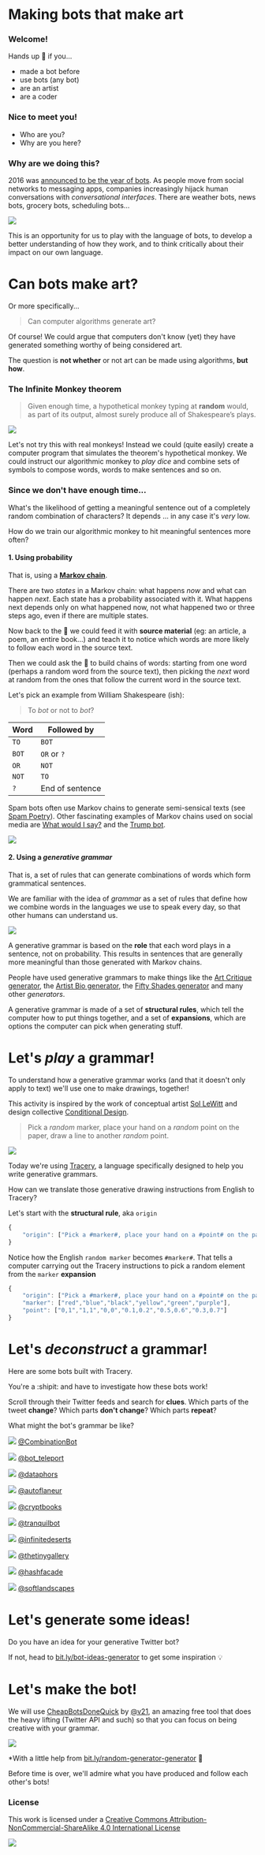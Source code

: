 # Making bots that make art

### Welcome!

Hands up :raising_hand: if you...

* made a bot before
* use bots (any bot)
* are an artist
* are a coder

<!-- an automated customer service telephone system is a bot.. "press 5 if you want to speak to a human" -->  

### Nice to meet you!

* Who are you?
* Why are you here?

### Why are we doing this?

2016 was [announced to be the year of bots](https://www.oreilly.com/ideas/why-2016-is-shaping-up-to-be-the-year-of-the-bot). As people move from social networks to messaging apps, companies increasingly hijack human conversations with *conversational interfaces*. There are weather bots, news bots, grocery bots, scheduling bots…

![](assets/bots-everywhere.jpg)

This is an opportunity for us to play with the language of bots, to develop a better understanding of how they work, and to think critically about their impact on our own language.


# Can bots make art?

Or more specifically...

> Can computer algorithms generate art?

Of course! We could argue that computers don't know (yet) they have generated something worthy of being considered art. 

<!-- Computer programs lack self-awareness (at present), and for the sake of this workshop, they lack what is called *curation coefficient*: they don't know if what they generated is good. --> 

The question is **not whether** or not art can be made using algorithms, **but how**.

### The Infinite Monkey theorem

> Given enough time, a hypothetical monkey typing at **random** would, as part of its output, almost surely produce all of Shakespeare’s plays.

[![](assets/monkeys.jpg)](https://www.youtube.com/watch?v=no_elVGGgW8)

Let's not try this with real monkeys! Instead we could (quite easily) create a computer program that simulates the theorem's hypothetical monkey. We could instruct our algorithmic monkey to *play dice* and combine sets of symbols to compose words, words to make sentences and so on.

### Since we don't have enough time...

What's the likelihood of getting a meaningful sentence out of a completely random combination of characters? It depends ... in any case it's *very* low.

How do we train our algorithmic monkey to hit meaningful sentences more often?

#### 1. Using probability

That is, using a [**Markov chain**](http://setosa.io/blog/2014/07/26/markov-chains/). 

There are two *states* in a Markov chain: what happens *now* and what can happen *next*. Each state has a probability associated with it. What happens next depends only on what happened now, not what happened two or three steps ago, even if there are multiple states.
  
Now back to the :monkey: we could feed it with **source material** (eg: an article, a poem, an entire book...) and teach it to notice which words are more likely to follow each word in the source text. 

Then we could ask the :monkey: to build chains of words: starting from one word (perhaps a random word from the source text), then picking the *next* word at random from the ones that follow the current word in the source text. 

Let's pick an example from William Shakespeare (ish):

> To *bot* or not to *bot*?

Word 	| Followed by
---- 	| -----------
`TO`	| `BOT`
`BOT`	| `OR` or `?`
`OR`	| `NOT`
`NOT`	| `TO`
`?`		| End of sentence

Spam bots often use Markov chains to generate semi-sensical texts (see [Spam Poetry](http://www.spampoetry.org)). Other fascinating examples of Markov chains used on social media are [What would I say?](http://what-would-i-say.com) and the [Trump bot](https://filiph.github.io/markov/).
	
![](assets/swiftkey.png)

<!-- Black Mirror's "Be right back" https://www.youtube.com/watch?v=ld9m8Xrpko0 -->

<!-- Allison Parrish Markov chain tutorial http://www.decontextualize.com/teaching/rwet/n-grams-and-markov-chains/ 

The unit of the n-gram is called its *level*; the length of the n-gram is called its *order* (eg: word-level order-1 n-grams is what we did with "to bot or not to bot" above)

* A higher order will generally create more comprehensible text. If your order is too high, however, you risk having your generated text repeat large portions of the source text.

* Word-level n-grams are generally more comprehensible, but tend to repeat the source text at much lower orders; you need a lot of source text to make word-level n-grams differ significantly from the source text. Character-level n-grams require less text to create interesting results, but you might find that the generation algorithm produces non-words from time to time.

-->

#### 2. Using a *generative grammar*

That is, a set of rules that can generate combinations of words which form grammatical sentences. 
	
We are familiar with the idea of *grammar* as a set of rules that define how we combine words in the languages we use to speak every day, so that other humans can understand us. 
	
![](assets/dog-ate-bone.png)
	
A generative grammar is based on the **role** that each word plays in a sentence, not on probability. This results in sentences that are generally more meaningful than those generated with Markov chains. 
	
People have used generative grammars to make things like the [Art Critique generator](http://www.pixmaven.com/phrase_generator.html), the [Artist Bio generator](http://500letters.org/form_15.php), the [Fifty Shades generator](http://www.fiftyshadesgenerator.com/) and many other *generators*.
	
A generative grammar is made of a set of **structural rules**, which tell the computer how to put things together, and a set of **expansions**, which are options the computer can pick when generating stuff. 
	
<!-- Why grammars instead of Markov chains? Because they tend to be easier to start with, and give you more control over the generated output -->


# Let's *play* a grammar!

To understand how a generative grammar works (and that it doesn't only apply to text) we'll use one to make drawings, together!

This activity is inspired by the work of conceptual artist [Sol LeWitt](https://www.moma.org/learn/moma_learning/themes/conceptual-art/sol-lewitt-and-instruction-based-art) and design collective [Conditional Design](https://www.conditionaldesign.org/).

> Pick a *random* marker, place your hand on a *random* point on the paper, draw a line to another *random* point.

![](assets/conditional-drawing.png)

Today we're using [Tracery](http://www.crystalcodepalace.com/tracery.html), a language specifically designed to help you write generative grammars.

How can we translate those generative drawing instructions from English to Tracery?

Let's start with the **structural rule**, aka `origin` 

```js
{
	"origin": ["Pick a #marker#, place your hand on a #point# on the paper, draw a line to another #point#."]
}
```

Notice how the English `random marker` becomes `#marker#`. That tells a computer carrying out the Tracery instructions to pick a random element from the `marker` **expansion**

```js
{
	"origin": ["Pick a #marker#, place your hand on a #point# on the paper, draw a line to another #point#."],
	"marker": ["red","blue","black","yellow","green","purple"],
	"point": ["0,1","1,1","0,0","0.1,0.2","0.5,0.6","0.3,0.7"]
}
```

<!--
> Fold the paper along two random points, pick a random marker, draw a line of random length on the fold.
> Pick a random hand, place it on a random point on the paper, trace the hand with a random marker 
-->	

	
# Let's *deconstruct* a grammar!	
	
Here are some bots built with Tracery. 

You're a :shipit: and have to investigate how these bots work! 

Scroll through their Twitter feeds and search for **clues**. Which parts of the tweet **change**? Which parts **don't change**? Which parts **repeat**? 

What might the bot's grammar be like? 

[![](assets/CombinationBot.jpeg)](https://twitter.com/CombinationBot)
[@CombinationBot](https://twitter.com/CombinationBot)	

[![](assets/bot_teleport.jpeg)](https://twitter.com/bot_teleport)
[@bot_teleport](https://twitter.com/bot_teleport)
		
[![](assets/dataphors.jpeg)](https://twitter.com/dataphors)
[@dataphors](https://twitter.com/dataphors)

[![](assets/autoflaneur.jpeg)](https://twitter.com/autoflaneur)
[@autoflaneur](https://twitter.com/autoflaneur)

[![](assets/cryptbooks.jpeg)](https://twitter.com/cryptbooks)
[@cryptbooks](https://twitter.com/cryptbooks)

[![](assets/tranquilbot.png)](https://twitter.com/tranquilbot)
[@tranquilbot](https://twitter.com/tranquilbot)

[![](assets/infinitedeserts.jpeg)](https://twitter.com/infinitedeserts)
[@infinitedeserts](https://twitter.com/infinitedeserts)

[![](assets/thetinygallery.png)](https://twitter.com/thetinygallery)
[@thetinygallery](https://twitter.com/thetinygallery)

[![](assets/hashfacade.jpeg)](https://twitter.com/hashfacade)
[@hashfacade](https://twitter.com/hashfacade)

[![](assets/softlandscapes.jpeg)](https://twitter.com/softlandscapes)
[@softlandscapes](https://twitter.com/softlandscapes)

	
# Let's generate some ideas!

Do you have an idea for your generative Twitter bot?

If not, head to [bit.ly/bot-ideas-generator](https://matteomenapace.github.io/random-generator-generator/examples/bot-idea-generator/) to get some inspiration :bulb:

<!--
### Brain-swarm 

You may be familiar with *brainstorming*, but have you heard of [**brain-swarming**](http://blogs.hbr.org/2014/03/why-you-should-stop-brainstorming/) before?

> No study has proven that brainstorming works well, even though it has been the go-to method for **idea generation** since 1953.

In *brainstorming* you **talk** (and interrupt), whilst in *brainswarming* you **write**.

#### Your turn

1. Grab sharpies and post-its.
* Write down the inception of your Twitter bot idea on one post-it.
* Pass it around the room for everyone else to add to it, until it comes back to you!
-->


# Let's make the bot!

We will use [CheapBotsDoneQuick](http://cheapbotsdonequick.com) by [@v21](https://github.com/v21), an amazing free tool that does the heavy lifting (Twitter API and such) so that you can focus on being creative with your grammar.

[![](assets/cbdq.png)](http://cheapbotsdonequick.com)

*With a little help from [bit.ly/random-generator-generator](https://matteomenapace.github.io/random-generator-generator) :wrench: 

<!-- or [this friend](http://www.brightspiral.com/tracery)* -->

<!-- http://air.decontextualize.com/tracery -->

Before time is over, we'll admire what you have produced and follow each other's bots! 


### License

This work is licensed under a [Creative Commons Attribution-NonCommercial-ShareAlike 4.0 International License](http://creativecommons.org/licenses/by-nc-sa/4.0)

[![](http://mirrors.creativecommons.org/presskit/buttons/88x31/svg/by-nc-sa.svg)](http://creativecommons.org/licenses/by-nc-sa/4.0)